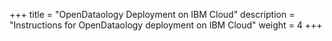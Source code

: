 +++
title = "OpenDataology Deployment on IBM Cloud"
description = "Instructions for OpenDataology deployment on IBM Cloud"
weight = 4
+++
